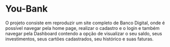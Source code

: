 # You-Bank
O projeto consiste em reproduzir um site completo de Banco Digital, onde é possível navegar pela home page, realizar o cadastro e o login e também navegar pela Dashboard contendo a opção de visualizar o seu saldo, seus investimentos, seus cartões cadastrados, seu histórico e suas faturas. 
